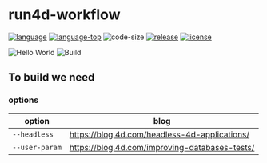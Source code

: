 # run4d-workflow

[![language](https://img.shields.io/static/v1?label=language&message=4d&color=blue)](https://developer.4d.com/)
[![language-top](https://img.shields.io/github/languages/top/mesopelagique/run4d-workflow.svg)](https://developer.4d.com/)
![code-size](https://img.shields.io/github/languages/code-size/mesopelagique/run4d-workflow.svg)
[![release](https://img.shields.io/github/v/release/mesopelagique/run4d-workflow.svg)](https://github.com/mesopelagique/run4d-workflow/releases/latest)
[![license](https://img.shields.io/github/license/mesopelagique/formula_compose)](LICENSE)

![Hello World](https://github.com/mesopelagique/run4d-workflow/workflows/Hello%20World/badge.svg)
![Build](https://github.com/mesopelagique/run4d-workflow/workflows/Build/badge.svg)


## To build we need

### options

| option  | blog  |
|---|---|
|`--headless`| https://blog.4d.com/headless-4d-applications/|
|`--user-param`| https://blog.4d.com/improving-databases-tests/|
